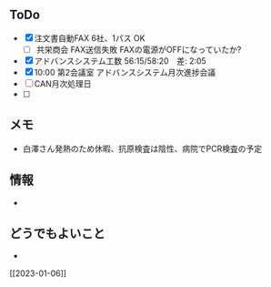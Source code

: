 ## ToDo
- [x] 注文書自動FAX 6社、1パス OK
	- [ ] 共栄商会 FAX送信失敗 FAXの電源がOFFになっていたか?
- [x] アドバンスシステム工数 56:15/58:20　差: 2:05
- [x] 10:00 第2会議室 アドバンスシステム月次進捗会議
- [ ] CAN月次処理日
- [ ] 


## メモ
- 白澤さん発熱のため休暇、抗原検査は陰性、病院でPCR検査の予定


## 情報
- 


## どうでもよいこと
- 


[[2023-01-06]]

